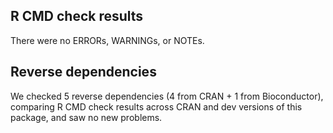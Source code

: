 ## R CMD check results

There were no ERRORs, WARNINGs, or NOTEs.

## Reverse dependencies

We checked 5 reverse dependencies (4 from CRAN + 1 from Bioconductor), comparing R CMD check results across CRAN and dev versions of this package, and saw no new problems.
